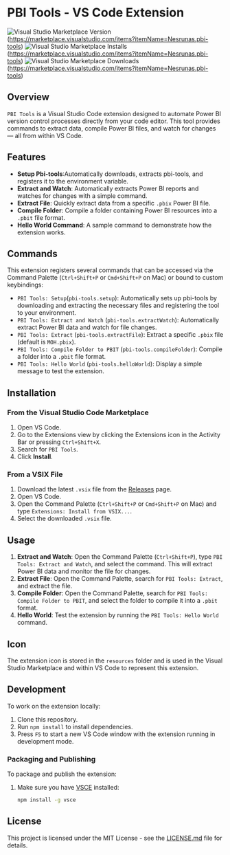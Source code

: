 # PBI Tools - VS Code Extension

![Visual Studio Marketplace Version](https://img.shields.io/visual-studio-marketplace/v/<publisher>.<extension-id>?label=version)
(https://marketplace.visualstudio.com/items?itemName=Nesrunas.pbi-tools)
![Visual Studio Marketplace Installs](https://img.shields.io/visual-studio-marketplace/i/<publisher>.<extension-id>?label=installs)
(https://marketplace.visualstudio.com/items?itemName=Nesrunas.pbi-tools)
![Visual Studio Marketplace Downloads](https://img.shields.io/visual-studio-marketplace/d/<publisher>.<extension-id>?label=downloads)
(https://marketplace.visualstudio.com/items?itemName=Nesrunas.pbi-tools)

## Overview

`PBI Tools` is a Visual Studio Code extension designed to automate Power BI version control processes directly from your code editor. This tool provides commands to extract data, compile Power BI files, and watch for changes — all from within VS Code.

## Features
- **Setup Pbi-tools**:Automatically downloads, extracts pbi-tools, and registers it to the environment variable.
- **Extract and Watch**: Automatically extracts Power BI reports and watches for changes with a simple command.
- **Extract File**: Quickly extract data from a specific `.pbix` Power BI file.
- **Compile Folder**: Compile a folder containing Power BI resources into a `.pbit` file format.
- **Hello World Command**: A sample command to demonstrate how the extension works.

## Commands

This extension registers several commands that can be accessed via the Command Palette (`Ctrl+Shift+P` or `Cmd+Shift+P` on Mac) or bound to custom keybindings:

- `PBI Tools: Setup`(`pbi-tools.setup`): Automatically sets up pbi-tools by downloading and extracting the necessary files and registering the tool to your environment.
- `PBI Tools: Extract and Watch` (`pbi-tools.extractWatch`): Automatically extract Power BI data and watch for file changes.
- `PBI Tools: Extract` (`pbi-tools.extractFile`): Extract a specific `.pbix` file (default is `MOH.pbix`).
- `PBI Tools: Compile Folder to PBIT` (`pbi-tools.compileFolder`): Compile a folder into a `.pbit` file format.
- `PBI Tools: Hello World` (`pbi-tools.helloWorld`): Display a simple message to test the extension.

## Installation

### From the Visual Studio Code Marketplace

1. Open VS Code.
2. Go to the Extensions view by clicking the Extensions icon in the Activity Bar or pressing `Ctrl+Shift+X`.
3. Search for `PBI Tools`.
4. Click **Install**.

### From a VSIX File

1. Download the latest `.vsix` file from the [Releases](https://github.com/nesredin18/pbi-tools-extention/releases) page.
2. Open VS Code.
3. Open the Command Palette (`Ctrl+Shift+P` or `Cmd+Shift+P` on Mac) and type `Extensions: Install from VSIX...`.
4. Select the downloaded `.vsix` file.

## Usage

1. **Extract and Watch**: Open the Command Palette (`Ctrl+Shift+P`), type `PBI Tools: Extract and Watch`, and select the command. This will extract Power BI data and monitor the file for changes.
2. **Extract File**: Open the Command Palette, search for `PBI Tools: Extract`, and extract the file.
3. **Compile Folder**: Open the Command Palette, search for `PBI Tools: Compile Folder to PBIT`, and select the folder to compile it into a `.pbit` format.
4. **Hello World**: Test the extension by running the `PBI Tools: Hello World` command.

## Icon

The extension icon is stored in the `resources` folder and is used in the Visual Studio Marketplace and within VS Code to represent this extension.

## Development

To work on the extension locally:

1. Clone this repository.
2. Run `npm install` to install dependencies.
3. Press `F5` to start a new VS Code window with the extension running in development mode.

### Packaging and Publishing

To package and publish the extension:

1. Make sure you have [VSCE](https://code.visualstudio.com/api/working-with-extensions/publishing-extension) installed:

   ```bash
   npm install -g vsce

## License

This project is licensed under the MIT License - see the [LICENSE.md](./LICENSE.md) file for details.

